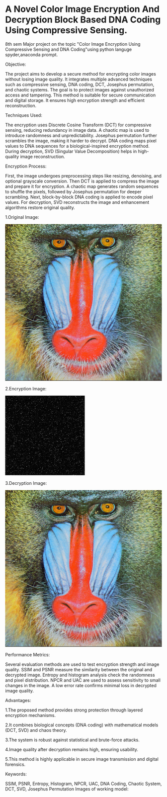 # A Novel Color Image Encryption And Decryption Block Based DNA Coding Using Compressive Sensing.
8th sem Major project on the topic "Color Image Encryption Using Compressive Sensing and DNA Coding"using python languge spyder,anaconda prompt.

Objective:

The project aims to develop a secure method for encrypting color images without losing image quality. It integrates multiple advanced techniques such as compressive sensing, DNA coding, DCT, Josephus permutation, and chaotic systems. The goal is to protect images against unauthorized access and tampering. This method is suitable for secure communication and digital storage. It ensures high encryption strength and efficient reconstruction.

Techniques Used:

The encryption uses Discrete Cosine Transform (DCT) for compressive sensing, reducing redundancy in image data. A chaotic map is used to introduce randomness and unpredictability. Josephus permutation further scrambles the image, making it harder to decrypt. DNA coding maps pixel values to DNA sequences for a biological-inspired encryption method. During decryption, SVD (Singular Value Decomposition) helps in high-quality image reconstruction.

Encryption Process:

First, the image undergoes preprocessing steps like resizing, denoising, and optional grayscale conversion. Then DCT is applied to compress the image and prepare it for encryption. A chaotic map generates random sequences to shuffle the pixels, followed by Josephus permutation for deeper scrambling. Next, block-by-block DNA coding is applied to encode pixel values. For decryption, SVD reconstructs the image and enhancement algorithms restore original quality.

1.Original Image:





<img src="https://github.com/Mahesh30158/A-Novel-Color-Image-Encryption-and-Decryption-Based-On-DNA-Coding-Using-Compressive-Sensing/blob/main/baboon_input.png"/>

2.Encryption Image:



<img src="https://github.com/Mahesh30158/A-Novel-Color-Image-Encryption-and-Decryption-Based-On-DNA-Coding-Using-Compressive-Sensing/blob/main/decrypted_image.png"/>

3.Decryption Image:



<img src="https://github.com/Mahesh30158/A-Novel-Color-Image-Encryption-and-Decryption-Based-On-DNA-Coding-Using-Compressive-Sensing/blob/main/baboon_input.png"/>


Performance Metrics:


Several evaluation methods are used to test encryption strength and image quality. SSIM and PSNR measure the similarity between the original and decrypted image. Entropy and histogram analysis check the randomness and pixel distribution. NPCR and UAC are used to assess sensitivity to small changes in the image. A low error rate confirms minimal loss in decrypted image quality.


Advantages:



1.The proposed method provides strong protection through layered encryption mechanisms.

2.It combines biological concepts (DNA coding) with mathematical models (DCT, SVD) and chaos theory.

3.The system is robust against statistical and brute-force attacks. 

4.Image quality after decryption remains high, ensuring usability. 

5.This method is highly applicable in secure image transmission and digital forensics.


Keywords:


SSIM, PSNR, Entropy, Histogram, NPCR, UAC, DNA Coding, Chaotic System, DCT, SVD, Josephus Permutation
Images of working model:


